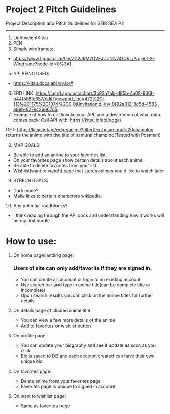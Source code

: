# Project 2 Pitch Guidelines
Project Description and Pitch Guidelines for SEIR SEA P2

---

1. LightweightKitsu
2. PEN
3. Simple wireframes: 
* https://www.figma.com/file/ZC2JRM7QVEJUrINN741ORL/Project-2-Wireframe?node-id=0%3A1
5. API BEING USED: 
* https://kitsu.docs.apiary.io/#
6. ERD LINK: 
https://lucid.app/lucidchart/3b93a7bb-d85b-4a08-936f-b44f588fe357/edit?viewport_loc=472%2C-113%2C1175%2C1374%2C0_0&invitationId=inv_8f92a812-8c5d-4583-a9eb-827e426667d5
7. Example of how to call/invoke your API, and a description of what data comes back:
Call API with: https://kitsu.io/api/edge/

GET: https://kitsu.io/api/edge/anime?filter[text]=samurai%20champloo  
returns the anime with the title of samurai champloo(Tested with Postman)

8. MVP GOALS:
* Be able to add an anime to your favorites list.
* On your favorites page show certain details about each anime.
* Be able to delete favorites from your list.
* Wishlist(want to watch) page that stores animes you'd like to watch later
9. STRECH GOALS:
* Dark mode?
* Make links to certain characters wikipedia.
10. Any potential roadblocks?
* I think reading through the API docs and understanding how it works will be my first hurdle.



# How to use:
1. On home page/landing page:
      ### Users of site can only add/favorite if they are signed in.
      * You can create an account or login to an existing account:  
      * Use search bar and type in anime title(can be complete title or incomplete)
      * Upon search results you can click on the anime titles for further details.
      
2. On details page of clicked anime title:
      * You can view a few more details of the anime 
      * Add to favorites or wishlist button 

3. On profile page: 
      * You can update your biography and see it update as soon as you click.
      * Bio is saved to DB and each account created can have their own unique bio.

4. On favorites page: 
      * Delete anime from your favorites page
      * Favorites page is unique to signed in account

5. On want to wishlist page:
      * Same as favorites page
